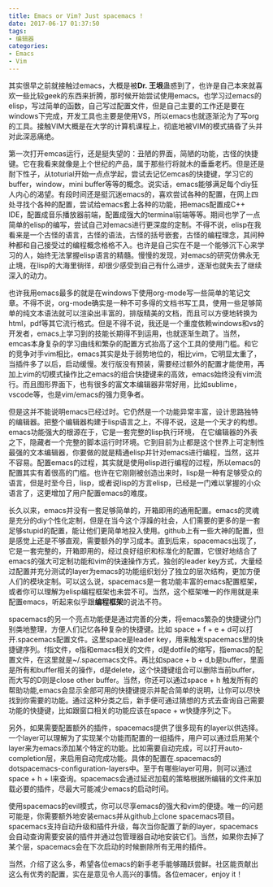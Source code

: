 ```yaml
---
title: Emacs or Vim? Just spacemacs !
date: 2017-06-17 01:37:50
tags: 
- 编辑器
categories:
- Emacs
- Vim
---
```

其实很早之前就接触过emacs，大概是被**Dr. 王垠**蛊惑到了，也许是自己本来就喜欢一些比较geek的东西来折腾，那时候开始尝试使用emacs。也学习过emacs的elisp，写过简单的函数，自己写过配置文件，但是自己主要的工作还是要在windows下完成，开发工具也主要是使用VS，所以emacs也就逐渐沦为了写org的工具。接触VIM大概是在大学的计算机课程上，彻底地被VIM的模式搞昏了头并对此深恶痛绝。

第一次打开emcas运行，还是挺失望的：丑陋的界面，简陋的功能，古怪的快捷键。它在我看来就像是上个世纪的产品，属于那些行将就木的垂垂老朽。但是还是耐下性子，从toturial开始一点点学起，尝试去记忆emcas的快捷键，学习它的buffer，window，mini buffer等等的概念。说实话，emacs能够满足每个diy狂人内心的渴望。有段时间还是挺沉迷emacs的，喜欢尝试各种的配置，在网上四处寻找个各种的配置，尝试给emacs套上各种的功能，把emacs配置成C++ IDE，配置成音乐播放器前端，配置成强大的terminal前端等等。期间也学了一点简单的elisp的编写，尝试自己对emacs进行更深度的定制。不得不说，elisp在我看来是一个古怪的语言，古怪的语法，古怪的括号嵌套，古怪的编程理念，其间种种都和自己接受过的编程概念格格不入。也许是自己实在不是一个能够沉下心来学习的人，始终无法掌握elisp语言的精髓。慢慢的发现，对emacs的研究仿佛永无止境，在lisp的大海里徜徉，却很少感受到自己有什么进步，逐渐也就失去了继续深入的动力。

也许我用emacs最多的就是在windows下使用org-mode写一些简单的笔记文章。不得不说，org-mode确实是一种不可多得的文档书写工具，使用一些足够简单的纯文本语法就可以渲染出丰富的，排版精美的文档，而且可以方便地转换为html，pdf等其它流行格式。但是不得不说，我还是一个重度依赖windows和vs的开发者，emacs上学习到的技能长期得不到运用，也就逐渐生疏了。当然，emcas本身复杂的学习曲线和繁杂的配置方式抬高了这个工具的使用门槛。和它的竞争对手vim相比，emacs其实是处于弱势地位的，相比vim，它明显太重了，当插件多了以后，启动缓慢。发行版没有预装，需要经过额外的配置才能使用，再加上vim的切模式操作比之emacs的组合快捷键来的高效，emacs始终没有vim流行。而且图形界面下，也有很多的富文本编辑器非常好用，比如sublime，vscode等，也是vim/emacs的强力竞争者。

但是这并不能说明emacs已经过时。它仍然是一个功能异常丰富，设计思路独特的编辑器。把整个编辑器构建于lisp语言之上，不得不说，这是一个天才的构想。emacs功能强大的根源在于，它是一套完整的lisp执行环境， 在它编辑器的外表之下，隐藏者一个完整的脚本运行时环境。它到目前为止都是这个世界上可定制性最强的文本编辑器，你要做的就是精通elisp并针对emacs进行编程，当然，这并不容易。配置emacs的过程，其实就是使用elisp进行编程的过程，所以emacs的配置其实有着很高的门槛。也许在它刚刚被创造出来时，lisp是一种有足够受众的语言，但是时至今日，lisp，或者说lisp的方言elisp，已经是一门难以掌握的小众语言了，这更增加了用户配置emacs的难度。


长久以来，emacs并没有一套足够简单的，开箱即用的通用配置。emacs的灵魂是充分的diy个性化定制，但是在当今这个浮躁的社会，人们需要的更多的是一套足够stupid的配置，能让他们更简单地投入使用。github上有一些大神的配置，但是感觉上还是不够直观，需要额外的学习成本。直到后来，spacemacs出现了，它是一套完整的，开箱即用的，经过良好组织和标准化的配置，它很好地结合了emacs的强大可定制功能和vim的快速操作方式，独创的leader key方式，大量经过配置并充分测试的layer为emacs的功能组织划分了独立的层次结构，更加方便人们的模块定制。可以这么说，spacemacs是一套功能丰富的emacs配置框架，或者你可以理解为elisp编程框架也未尝不可。当然，这个框架唯一的作用就是来配置emacs，听起来似乎跟**编程框架**的说法不符。

spacemacs的另一个亮点功能便是通过完善的分类，将emacs繁杂的快捷键分门别类地整理，方便人们记忆各种复杂的快捷键。比如 space + f + e + d可以打开.spacemacs配置文件。这里space是leader key，用来触发spacemacs里的快捷键序列。f指文件，e指和emacs相关的文件，d是dotfile的缩写，指emacs的配置文件，在这里就是~/.spacemacs文件。再比如space + b + d,b是buffer，里面是所有和buffer相关的操作，d是delete，这个快捷键组合可以删除当前buffer，而大写的D则是close other buffer。当然，你还可以通过space + h 触发所有的帮助功能,emacs会显示全部可用的快捷键提示并配合简单的说明，让你可以尽快找到你需要的功能。通过这种分类之后，新手便可通过猜想的方式去查询自己需要功能的快捷键，比如跟窗口相关的功能应该在space + w快捷序列之下。

另外，如果需要配置额外的插件，spacemacs提供了很多现有的layer以供选择。一个layer可以理解为了实现某个功能而配置的一组插件，用户可以通过启用某个layer来为emacs添加某个特定的功能。比如需要自动完成，可以打开auto-completion层，来启用自动完成功能。具体的配置在.spacemacs的dotspacemacs-configuration-layers中。至于有哪些layer可用，则可以通过space + h + l来查询。spacemacs会通过延迟加载的策略根据所编辑的文件来加载必要的插件，尽最大可能减少emacs的启动时间。

使用spacemacs的evil模式，你可以尽享emacs的强大和vim的便捷。唯一的问题可能是，你需要额外地安装emacs并从github上clone spacemacs项目。spacemacs支持自动升级和插件升级，每次当你配置了新的layer，spacemacs会自动查询需要安装的插件并通过包管理器自动地安装它们。当然，如果你去掉了某个层，spacemacs会在下次启动的时候删除所有无用的插件。



当然，介绍了这么多，希望各位emacs的新手老手能够踊跃尝鲜。社区能贡献出这么有优秀的配置，实在是意见令人高兴的事情。各位emacer，enjoy it！
